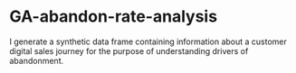 # GA-abandon-rate-analysis
I generate a synthetic data frame containing information about a customer digital sales journey for the purpose of understanding drivers of abandonment. 
